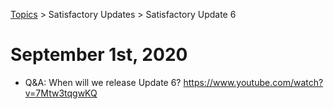 [Topics](../../topics.md) > Satisfactory Updates > Satisfactory Update 6

# September 1st, 2020
* Q&A: When will we release Update 6? https://www.youtube.com/watch?v=7Mtw3tqgwKQ
